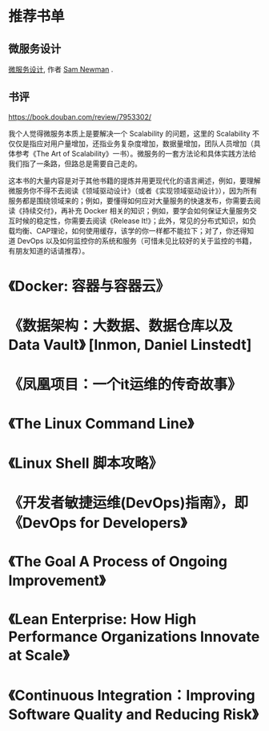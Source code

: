 # 推荐书单 #

## 微服务设计 ##

[微服务设计](http://shop.oreilly.com/product/0636920033158.do), 作者 [Sam Newman](http://www.oreilly.com/pub/au/6132) .

## 书评

https://book.douban.com/review/7953302/

我个人觉得微服务本质上是要解决一个 Scalability 的问题，这里的 Scalability 不仅仅是指应对用户量增加，还指业务复杂度增加，数据量增加，团队人员增加（具体参考《The Art of Scalability》一书）。微服务的一套方法论和具体实践方法给我们指了一条路，但路总是需要自己走的。

这本书的大量内容是对于其他书籍的提炼并用更现代化的语言阐述，例如，要理解微服务你不得不去阅读《领域驱动设计》（或者《实现领域驱动设计》），因为所有服务都是围绕领域来的；例如，要懂得如何应对大量服务的快速发布，你需要去阅读《持续交付》，再补充 Docker 相关的知识；例如，要学会如何保证大量服务交互时候的稳定性，你需要去阅读《Release It!》；此外，常见的分布式知识，如负载均衡、CAP理论，如何使用缓存，该学的你一样都不能拉下；对了，你还得知道 DevOps 以及如何监控你的系统和服务（可惜未见比较好的关于监控的书籍，有朋友知道的话请推荐）。

# 《Docker: 容器与容器云》

# 《数据架构：大数据、数据仓库以及Data Vault》 [Inmon, Daniel Linstedt]

# 《凤凰项目：一个it运维的传奇故事》

# 《The Linux Command Line》

# 《Linux Shell 脚本攻略》

# 《开发者敏捷运维(DevOps)指南》，即《DevOps for Developers》

# 《The Goal A Process of Ongoing Improvement》

# 《Lean Enterprise: How High Performance Organizations Innovate at Scale》

# 《Continuous Integration：Improving Software Quality and Reducing Risk》
